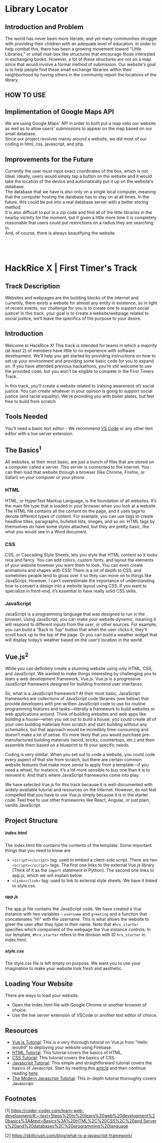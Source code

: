 # Library Locator

## Introduction and Problem

The world has never been more literate, and yet many communities struggle with providing their children with an adequate level of education. In order to help combat this, there has been a growing movement toward "Little Libraries," or small mail-box like structures that encourage those interested in exchanging books. However, a lot of these structures are not on a map since that would involve a formal method of submission. Our website's goal is to help people find these small exchange libraries within their neighborhood by having others in the community report the locations of the library.

## HOW TO USE



## Implimentation of Google Maps API

We are using Google Maps' API in order to both put a map onto our website as well as to allow users' submissions to appear on the map based on our small database.  
Since our project revolves mainly around a website, we did most of our coding in html, css, javascript, and php.

## Improvements for the Future

Currently the user must input exact coordinates of the box, which is not ideal. Ideally, users would simply tap a button on the website and it would take the location of the device and automatically put it up on the website's database.  
The database that we have is also only on a single local computer, meaning that the computer hosting the database has to stay on at all times. In the future, this could be put into a real database server with a better storing method.  
It is also difficult to put in a zip code and find all of the little libraries in the nearby vicinity for the moment, but if given a little more time it is completely reasonable that users could put restrictions on a radius they are searching in.  
And, of course, there is always beautifying the website.  
<br />
<br />
<br />
# HackRice X | First Timer's Track

## Track Description

Websites and webpages are the building blocks of the internet and currently, there exists a website for almost any entity in existence, so in light of recent events, our challenge for you is to create one to support social justice! In this track, your goal is to create a website/webpage related to social justice, we’ll leave the specifics of the purpose to your desire.

## Introduction

Welcome to HackRice X! This track is intended for teams in which a majority (at least 2) of members have little to no experience with software development. We'll help you get started by providing instructions on how to set up your environment and providing some basic code for you to expand on. If you have attended previous hackathons, you're still welcome to use the provided code, but you won't be eligible to compete in the First Timers Track.

In this track, you'll create a website related to (raising awareness of) social justice. You can create whatever in your opinion is going to support social justice (and racial equality). We're providing you with boiler plates, but feel free to build from scratch

## Tools Needed

You'll need a basic text editor - We recommend [VS Code](https://code.visualstudio.com) or any other text editor with a live server extension. 

## The Basics<sup>1</sup>

All websites, at their most basic, are just a bunch of files that are stored on a computer called a server. This server is connected to the internet. You can then load that website through a browser (like Chrome, Firefox, or Safari) on your computer or your phone.

### HTML
HTML, or HyperText Markup Language, is the foundation of all websites. It’s the main file type that is loaded in your browser when you look at a website. The HTML file contains all the content on the page, and it uses tags to denote different types of content. For example, you can use tags to create headline titles, paragraphs, bulleted lists, images, and so on. HTML tags by themselves do have some styles attached, but they are pretty basic, like what you would see in a Word document.

### CSS
CSS, or Cascading Style Sheets, lets you style that HTML content so it looks nice and fancy. You can add colors, custom fonts, and layout the elements of your website however you want them to look. You can even create animations and shapes with CSS! There is a lot of depth to CSS, and sometimes people tend to gloss over it so they can move on to things like JavaScript. However, I can’t overestimate the importance of understanding how to convert a design into a website layout using CSS. If you want to specialize in front-end, it’s essential to have really solid CSS skills.

### JavaScript
JavaScript is a programming language that was designed to run in the browser. Using JavaScript, you can make your website dynamic, meaning it will respond to different inputs from the user, or other sources. For example, you can build a “Back to Top” button that when the user clicks it, they’ll scroll back up to the top of the page. Or you can build a weather widget that will display today’s weather based on the user’s location in the world.

## Vue.js<sup>2</sup>

While you can definitely create a stunning website using only HTML, CSS, and JavaScript. We wanted to make things interesting by challenging you to learn a web development framework, Vue.js. Vue.js is a progressive JavaScript framework designed for building frontend user interfaces.

So, what is a JavaScript framework? At their most basic, JavaScript frameworks are collections of JavaScript code libraries (see below) that provide developers with pre-written JavaScript code to use for routine programming features and tasks—literally a framework to build websites or web applications around. Think of building websites and web apps like building a house—when you set out to build a house, you could create all of your own building materials from scratch and start building without any schematics, but that approach would be incredibly time-consuming and doesn’t make a lot of sense. It’s more likely that you would purchase pre-manufactured building materials (wood, bricks, countertops, etc.) and then assemble them based on a blueprint to fit your specific needs. 

Coding is very similar. When you set out to code a website, you could code every aspect of that site from scratch, but there are certain common website features that make more sense to apply from a template—if you need a wheel, for instance, it’s a lot more sensible to buy one than it is to reinvent it. And that’s where JavaScript frameworks come into play.

We have selected Vue.js for this track because it is well-documented with widely-available tutorial and resources on the Internet. However, do not feel compelled that you have to use Vue.js simply because it is in the starter code. Feel free to use other frameworks like React, Angular, or just plain, vanilla JavaScript. 

## Project Structure 

##### index.html
The index.html file contains the contents of the template. Some important things that you need to know are 
* `<script></script>` tag: used to embed a client-side script. There are two `<script></script>` tags. The first one links to the external Vue.js library (Think of it as the `import` statement in Python). The second one links to app.js, which we will explain below. 
* `<link></link>` tag: used to link to external style sheets. We have it linked to style.css. 

##### app.js
The app.js file contains the JavaScript code. We have created a Vue instance with two variables – `username` and `greeting` and a function that concatenates "Hi" with the username. This is what allows the website to greet the user after they type in their name. Note that `#hrx_starter` specifies which component of the webpage the Vue instance controls. In our template, `#hrx_starter` refers to the division with ID `hrx_starter` in index.html. 

##### style.css
The style.css file is left empty on purpose. We want you to use your imagination to make your website look fresh and aesthetic. 

## Loading Your Website

There are ways to load your website. 
* Open the index.html file with Google Chrome or another browser of choice. 
* Use the live server extension of VSCode or another text editor of choice. 

## Resources 
* [Vue.js Tutorial](https://www.youtube.com/watch?v=5LYrN_cAJoA&list=PL4cUxeGkcC9gQcYgjhBoeQH7wiAyZNrYa): This is a very thorough tutorial on Vue.js from "Hello woulrd" to deploying your website using Firebase.
* [HTML Tutorial](https://html.com/): This tutorial covers the basics of HTML. 
* [CSS Tutorial](https://html.com/css/): This tutorial covers the basics of CSS.
* [Javascript Tutorial](https://www.htmldog.com/guides/javascript/): This simple and straightforward tutorial covers the basics of Javascript. Start by reading this [article](https://www.htmldog.com/guides/javascript/beginner/makingstuffhappen/) and then continue reading [here](https://www.htmldog.com/guides/javascript/intermediate/thedom/).
* [The Modern Javascript Tutorial](https://javascript.info/): This in-depth tutorial thoroughly covers Javascript.

## Footnotes

[1] https://coder-coder.com/learn-web-development/#:~:text=Steps%20to%20learn%20web%20development%20basics%3A&text=Basics%3A%20HTML%2C%20CSS%2C%20and,Servers%20and%20databases%2C%20programming%20language

[2] https://skillcrush.com/blog/what-is-a-javascript-framework/
 
